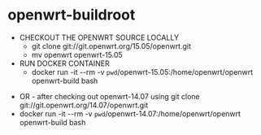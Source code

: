 # openwrt-buildroot
- CHECKOUT THE OPENWRT SOURCE LOCALLY
  * git clone git://git.openwrt.org/15.05/openwrt.git
  * mv openwrt openwrt-15.05
- RUN DOCKER CONTAINER
  * docker run -it --rm -v `pwd`/openwrt-15.05:/home/openwrt/openwrt openwrt-build bash
 * OR - after checking out openwrt-14.07 using git clone git://git.openwrt.org/14.07/openwrt.git
  * docker run -it --rm -v `pwd`/openwrt-14.07:/home/openwrt/openwrt openwrt-build bash
